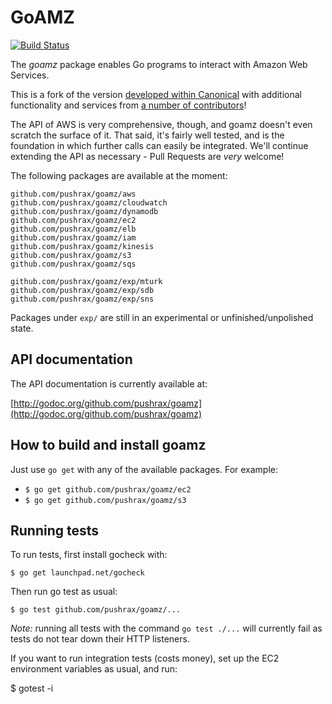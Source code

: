 # GoAMZ

[![Build Status](https://travis-ci.org/crowdmob/goamz.png?branch=master)](https://travis-ci.org/crowdmob/goamz)

The _goamz_ package enables Go programs to interact with Amazon Web Services.

This is a fork of the version [developed within Canonical](https://wiki.ubuntu.com/goamz) with additional functionality and services from [a number of contributors](https://github.com/pushrax/goamz/contributors)!

The API of AWS is very comprehensive, though, and goamz doesn't even scratch the surface of it. That said, it's fairly well tested, and is the foundation in which further calls can easily be integrated. We'll continue extending the API as necessary - Pull Requests are _very_ welcome!

The following packages are available at the moment:

```
github.com/pushrax/goamz/aws
github.com/pushrax/goamz/cloudwatch
github.com/pushrax/goamz/dynamodb
github.com/pushrax/goamz/ec2
github.com/pushrax/goamz/elb
github.com/pushrax/goamz/iam
github.com/pushrax/goamz/kinesis
github.com/pushrax/goamz/s3
github.com/pushrax/goamz/sqs

github.com/pushrax/goamz/exp/mturk
github.com/pushrax/goamz/exp/sdb
github.com/pushrax/goamz/exp/sns
```

Packages under `exp/` are still in an experimental or unfinished/unpolished state.

## API documentation

The API documentation is currently available at:

[http://godoc.org/github.com/pushrax/goamz](http://godoc.org/github.com/pushrax/goamz)

## How to build and install goamz

Just use `go get` with any of the available packages. For example:

* `$ go get github.com/pushrax/goamz/ec2`
* `$ go get github.com/pushrax/goamz/s3`

## Running tests

To run tests, first install gocheck with:

`$ go get launchpad.net/gocheck`

Then run go test as usual:

`$ go test github.com/pushrax/goamz/...`

_Note:_ running all tests with the command `go test ./...` will currently fail as tests do not tear down their HTTP listeners.

If you want to run integration tests (costs money), set up the EC2 environment variables as usual, and run:

$ gotest -i

